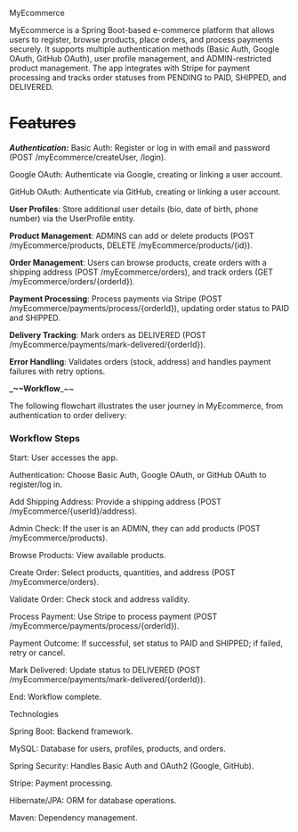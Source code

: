 MyEcommerce

MyEcommerce is a Spring Boot-based e-commerce platform that allows users to register, browse products, place orders, and process payments securely. It supports multiple authentication methods (Basic Auth, Google OAuth, GitHub OAuth), user profile management, and ADMIN-restricted product management. The app integrates with Stripe for payment processing and tracks order statuses from PENDING to PAID, SHIPPED, and DELIVERED.

# ~~**Features**~~

**_Authentication:_**
Basic Auth: Register or log in with email and password (POST /myEcommerce/createUser, /login).

Google OAuth: Authenticate via Google, creating or linking a user account.

GitHub OAuth: Authenticate via GitHub, creating or linking a user account.

**User Profiles**: Store additional user details (bio, date of birth, phone number) via the UserProfile entity.



**Product Management**: ADMINS can add or delete products (POST /myEcommerce/products, DELETE /myEcommerce/products/{id}).



**Order Management**: Users can browse products, create orders with a shipping address (POST /myEcommerce/orders), and track orders (GET /myEcommerce/orders/{orderId}).



**Payment Processing**: Process payments via Stripe (POST /myEcommerce/payments/process/{orderId}), updating order status to PAID and SHIPPED.



**Delivery Tracking**: Mark orders as DELIVERED (POST /myEcommerce/payments/mark-delivered/{orderId}).



**Error Handling**: Validates orders (stock, address) and handles payment failures with retry options.


**_~~Workflow**_~~

The following flowchart illustrates the user journey in MyEcommerce, from authentication to order delivery:



### Workflow Steps





Start: User accesses the app.



Authentication: Choose Basic Auth, Google OAuth, or GitHub OAuth to register/log in.



Add Shipping Address: Provide a shipping address (POST /myEcommerce/{userId}/address).



Admin Check: If the user is an ADMIN, they can add products (POST /myEcommerce/products).



Browse Products: View available products.



Create Order: Select products, quantities, and address (POST /myEcommerce/orders).



Validate Order: Check stock and address validity.



Process Payment: Use Stripe to process payment (POST /myEcommerce/payments/process/{orderId}).



Payment Outcome: If successful, set status to PAID and SHIPPED; if failed, retry or cancel.



Mark Delivered: Update status to DELIVERED (POST /myEcommerce/payments/mark-delivered/{orderId}).



End: Workflow complete.


Technologies





Spring Boot: Backend framework.



MySQL: Database for users, profiles, products, and orders.



Spring Security: Handles Basic Auth and OAuth2 (Google, GitHub).



Stripe: Payment processing.



Hibernate/JPA: ORM for database operations.



Maven: Dependency management.
